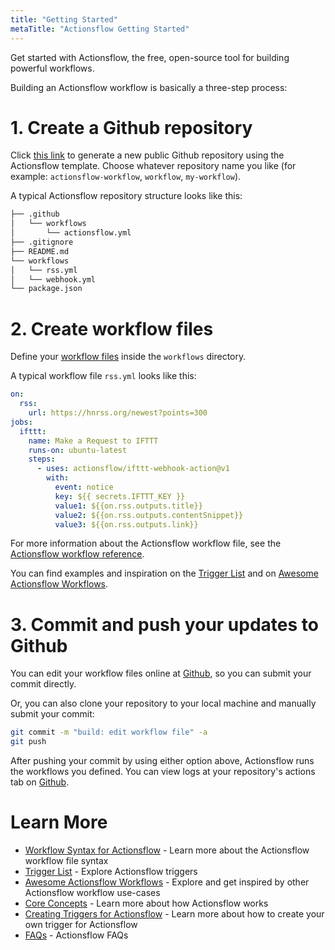 ```yaml
---
title: "Getting Started"
metaTitle: "Actionsflow Getting Started"
---
```


Get started with Actionsflow, the free, open-source tool for building powerful workflows.

Building an Actionsflow workflow is basically a three-step process:

# 1. Create a Github repository

Click [this link](https://github.com/actionsflow/actionsflow-workflow-default/generate) to generate a new public Github repository using the Actionsflow template. Choose whatever repository name you like (for example: `actionsflow-workflow`, `workflow`, `my-workflow`).

A typical Actionsflow repository structure looks like this:

```sh
├── .github
│   └── workflows
│       └── actionsflow.yml
├── .gitignore
├── README.md
└── workflows
│   └── rss.yml
│   └── webhook.yml
└── package.json
```

# 2. Create workflow files

Define your [workflow files](https://actionsflow.github.io/docs/workflow/) inside the `workflows` directory.

A typical workflow file `rss.yml` looks like this:

```yaml
on:
  rss:
    url: https://hnrss.org/newest?points=300
jobs:
  ifttt:
    name: Make a Request to IFTTT
    runs-on: ubuntu-latest
    steps:
      - uses: actionsflow/ifttt-webhook-action@v1
        with:
          event: notice
          key: ${{ secrets.IFTTT_KEY }}
          value1: ${{on.rss.outputs.title}}
          value2: ${{on.rss.outputs.contentSnippet}}
          value3: ${{on.rss.outputs.link}}
```

For more information about the Actionsflow workflow file, see the
[Actionsflow workflow reference](./workflow.md).

You can find examples and inspiration on the [Trigger List](/docs/triggers.md) and on [Awesome Actionsflow Workflows](https://github.com/actionsflow/awesome-actionsflow).

# 3. Commit and push your updates to Github

You can edit your workflow files online at [Github](https://github.com), so you can submit your commit directly.

Or, you can also clone your repository to your local machine and manually submit your commit:

```bash
git commit -m "build: edit workflow file" -a
git push
```

After pushing your commit by using either option above, Actionsflow runs the workflows you defined. You can view logs at your repository's actions tab on [Github](https://github.com).

# Learn More

- [Workflow Syntax for Actionsflow](./workflow.md) - Learn more about the Actionsflow workflow file syntax
- [Trigger List](./triggers.md) - Explore Actionsflow triggers
- [Awesome Actionsflow Workflows](https://github.com/actionsflow/awesome-actionsflow) - Explore and get inspired by other Actionsflow workflow use-cases
- [Core Concepts](./concepts.md) - Learn more about how Actionsflow works
- [Creating Triggers for Actionsflow](./creating-triggers.md) - Learn more about how to create your own trigger for Actionsflow
- [FAQs](./faqs.md) - Actionsflow FAQs
